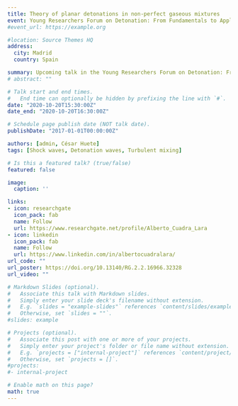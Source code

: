 ```yaml
---
title: Theory of planar detonations in non-perfect gaseous mixtures
event: Young Researchers Forum on Detonation: From Fundamentals to Applications (Season 1 in Fall 2020)
#event_url: https://example.org

#location: Source Themes HQ
address:
  city: Madrid
  country: Spain

summary: Upcoming talk in the Young Researchers Forum on Detonation: From Fundamentals to Applications (Season 1 in Fall 2020).
# abstract: ""

# Talk start and end times.
#   End time can optionally be hidden by prefixing the line with `#`.
date: "2020-10-20T15:30:00Z"
date_end: "2020-10-20T16:30:00Z"

# Schedule page publish date (NOT talk date).
publishDate: "2017-01-01T00:00:00Z"

authors: [admin, César Huete]
tags: [Shock waves, Detonation waves, Turbulent mixing]

# Is this a featured talk? (true/false)
featured: false

image:
  caption: ''

links:
- icon: researchgate
  icon_pack: fab
  name: Follow
  url: https://www.researchgate.net/profile/Alberto_Cuadra_Lara
- icon: linkedin
  icon_pack: fab
  name: Follow
  url: https://www.linkedin.com/in/albertocuadralara/
url_code: ""
url_poster: https://doi.org/10.13140/RG.2.2.16966.32328
url_video: ""

# Markdown Slides (optional).
#   Associate this talk with Markdown slides.
#   Simply enter your slide deck's filename without extension.
#   E.g. `slides = "example-slides"` references `content/slides/example-slides.md`.
#   Otherwise, set `slides = ""`.
#slides: example

# Projects (optional).
#   Associate this post with one or more of your projects.
#   Simply enter your project's folder or file name without extension.
#   E.g. `projects = ["internal-project"]` references `content/project/deep-learning/index.md`.
#   Otherwise, set `projects = []`.
#projects:
#- internal-project

# Enable math on this page?
math: true
---
```

